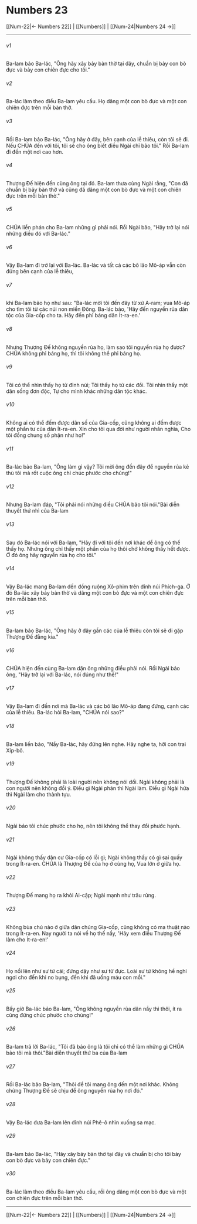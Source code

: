 # Numbers 23

[[Num-22|← Numbers 22]] | [[Numbers]] | [[Num-24|Numbers 24 →]]
***



###### v1 
Ba-lam bảo Ba-lác, "Ông hãy xây bảy bàn thờ tại đây, chuẩn bị bảy con bò đực và bảy con chiên đực cho tôi." 

###### v2 
Ba-lác làm theo điều Ba-lam yêu cầu. Họ dâng một con bò đực và một con chiên đực trên mỗi bàn thờ. 

###### v3 
Rồi Ba-lam bảo Ba-lác, "Ông hãy ở đây, bên cạnh của lễ thiêu, còn tôi sẽ đi. Nếu CHÚA đến với tôi, tôi sẽ cho ông biết điều Ngài chỉ bảo tôi." Rồi Ba-lam đi đến một nơi cao hơn. 

###### v4 
Thượng Đế hiện đến cùng ông tại đó. Ba-lam thưa cùng Ngài rằng, "Con đã chuẩn bị bảy bàn thờ và cũng đã dâng một con bò đực và một con chiên đực trên mỗi bàn thờ." 

###### v5 
CHÚA liền phán cho Ba-lam những gì phải nói. Rồi Ngài bảo, "Hãy trở lại nói những điều đó với Ba-lác." 

###### v6 
Vậy Ba-lam đi trở lại với Ba-lác. Ba-lác và tất cả các bô lão Mô-áp vẫn còn đứng bên cạnh của lễ thiêu, 

###### v7 
khi Ba-lam bảo họ như sau: "Ba-lác mời tôi đến đây từ xứ A-ram; vua Mô-áp cho tìm tôi từ các núi non miền Đông. Ba-lác bảo, 'Hãy đến nguyền rủa dân tộc của Gia-cốp cho ta. Hãy đến phỉ báng dân Ít-ra-en.' 

###### v8 
Nhưng Thượng Đế không nguyền rủa họ, làm sao tôi nguyền rủa họ được? CHÚA không phỉ báng họ, thì tôi không thể phỉ báng họ. 

###### v9 
Tôi có thể nhìn thấy họ từ đỉnh núi; Tôi thấy họ từ các đồi. Tôi nhìn thấy một dân sống đơn độc, Tự cho mình khác những dân tộc khác. 

###### v10 
Không ai có thể đếm được dân số của Gia-cốp, cũng không ai đếm được một phần tư của dân Ít-ra-en. Xin cho tôi qua đời như người nhân nghĩa, Cho tôi đồng chung số phận như họ!" 

###### v11 
Ba-lác bảo Ba-lam, "Ông làm gì vậy? Tôi mời ông đến đây để nguyền rủa kẻ thù tôi mà rốt cuộc ông chỉ chúc phước cho chúng!" 

###### v12 
Nhưng Ba-lam đáp, "Tôi phải nói những điều CHÚA bảo tôi nói."Bài diễn thuyết thứ nhì của Ba-lam 

###### v13 
Sau đó Ba-lác nói với Ba-lam, "Hãy đi với tôi đến nơi khác để ông có thể thấy họ. Nhưng ông chỉ thấy một phần của họ thôi chớ không thấy hết được. Ở đó ông hãy nguyền rủa họ cho tôi." 

###### v14 
Vậy Ba-lác mang Ba-lam đến đồng ruộng Xô-phim trên đỉnh núi Phích-ga. Ở đó Ba-lác xây bảy bàn thờ và dâng một con bò đực và một con chiên đực trên mỗi bàn thờ. 

###### v15 
Ba-lam bảo Ba-lác, "Ông hãy ở đây gần các của lễ thiêu còn tôi sẽ đi gặp Thượng Đế đằng kia." 

###### v16 
CHÚA hiện đến cùng Ba-lam dặn ông những điều phải nói. Rồi Ngài bảo ông, "Hãy trở lại với Ba-lác, nói đúng như thế!" 

###### v17 
Vậy Ba-lam đi đến nơi mà Ba-lác và các bô lão Mô-áp đang đứng, cạnh các của lễ thiêu. Ba-lác hỏi Ba-lam, "CHÚA nói sao?" 

###### v18 
Ba-lam liền bảo, "Nầy Ba-lác, hãy đứng lên nghe. Hãy nghe ta, hỡi con trai Xíp-bô. 

###### v19 
Thượng Đế không phải là loài người nên không nói dối. Ngài không phải là con người nên không đổi ý. Điều gì Ngài phán thì Ngài làm. Điều gì Ngài hứa thì Ngài làm cho thành tựu. 

###### v20 
Ngài bảo tôi chúc phước cho họ, nên tôi không thể thay đổi phước hạnh. 

###### v21 
Ngài không thấy dân cư Gia-cốp có lỗi gì; Ngài không thấy có gì sai quấy trong Ít-ra-en. CHÚA là Thượng Đế của họ ở cùng họ, Vua lớn ở giữa họ. 

###### v22 
Thượng Đế mang họ ra khỏi Ai-cập; Ngài mạnh như trâu rừng. 

###### v23 
Không bùa chú nào ở giữa dân chúng Gia-cốp, cũng không có ma thuật nào trong Ít-ra-en. Nay người ta nói về họ thế nầy, 'Hãy xem điều Thượng Đế làm cho Ít-ra-en!' 

###### v24 
Họ nổi lên như sư tử cái; đứng dậy như sư tử đực. Loài sư tử không hề nghỉ ngơi cho đến khi no bụng, đến khi đã uống máu con mồi." 

###### v25 
Bấy giờ Ba-lác bảo Ba-lam, "Ông không nguyền rủa dân nầy thì thôi, ít ra cũng đừng chúc phước cho chúng!" 

###### v26 
Ba-lam trả lời Ba-lác, "Tôi đã bảo ông là tôi chỉ có thể làm những gì CHÚA bảo tôi mà thôi."Bài diễn thuyết thứ ba của Ba-lam 

###### v27 
Rồi Ba-lác bảo Ba-lam, "Thôi để tôi mang ông đến một nơi khác. Không chừng Thượng Đế sẽ chịu để ông nguyền rủa họ nơi đó." 

###### v28 
Vậy Ba-lác đưa Ba-lam lên đỉnh núi Phê-ô nhìn xuống sa mạc. 

###### v29 
Ba-lam bảo Ba-lác, "Hãy xây bảy bàn thờ tại đây và chuẩn bị cho tôi bảy con bò đực và bảy con chiên đực." 

###### v30 
Ba-lác làm theo điều Ba-lam yêu cầu, rồi ông dâng một con bò đực và một con chiên đực trên mỗi bàn thờ.

***
[[Num-22|← Numbers 22]] | [[Numbers]] | [[Num-24|Numbers 24 →]]

